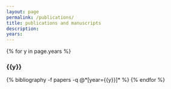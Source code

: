 ```yaml
---
layout: page
permalink: /publications/
title: publications and manuscripts
description:
years:
---
```


{% for y in page.years %}
  <h3 class="year">{{y}}</h3>
  {% bibliography -f papers -q @*[year={{y}}]* %}
{% endfor %}

